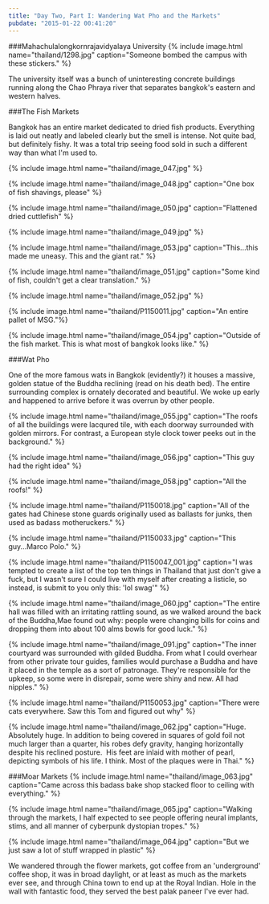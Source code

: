 ```yaml
---
title: "Day Two, Part I: Wandering Wat Pho and the Markets"
pubdate: "2015-01-22 00:41:20"
---
```


###Mahachulalongkornrajavidyalaya University
{% include image.html name="thailand/1298.jpg" caption="Someone bombed the campus with these stickers." %}

The university itself was a bunch of uninteresting concrete buildings running along the Chao Phraya river that separates bangkok's eastern and western halves.

###The Fish Markets

Bangkok has an entire market dedicated to dried fish products. Everything is laid out neatly and labeled clearly but the smell is intense. Not quite bad, but definitely fishy. It was a total trip seeing food sold in such a different way than what I'm used to.

{% include image.html name="thailand/image_047.jpg" %}

{% include image.html name="thailand/image_048.jpg" caption="One box of fish shavings, please" %}


{% include image.html name="thailand/image_050.jpg" caption="Flattened dried cuttlefish" %}

{% include image.html name="thailand/image_049.jpg" %}

{% include image.html name="thailand/image_053.jpg" caption="This...this made me uneasy. This and the giant rat." %}


{% include image.html name="thailand/image_051.jpg" caption="Some kind of fish, couldn't get a clear translation." %}

{% include image.html name="thailand/image_052.jpg" %}

{% include image.html name="thailand/P1150011.jpg" caption="An entire pallet of MSG."%}


{% include image.html name="thailand/image_054.jpg" caption="Outside of the fish market. This is what most of bangkok looks like." %}


###Wat Pho

One of the more famous wats in Bangkok (evidently?) it houses a massive, golden statue of the Buddha reclining (read on his death bed). The entire surrounding complex is ornately decorated and beautiful. We woke up early and happened to arrive before it was overrun by other people.

{% include image.html name="thailand/image_055.jpg" caption="The roofs of all the buildings were lacqured tile, with each doorway surrounded with golden mirrors. For contrast, a European style clock tower peeks out in the background." %}


{% include image.html name="thailand/image_056.jpg" caption="This guy had the right idea" %}


{% include image.html name="thailand/image_058.jpg" caption="All the roofs!" %}


{% include image.html name="thailand/P1150018.jpg" caption="All of the gates had Chinese stone guards originally used as ballasts for junks, then used as badass motheruckers." %}


{% include image.html name="thailand/P1150033.jpg" caption="This guy...Marco Polo." %}
 
{% include image.html name="thailand/P1150047_001.jpg" caption="I was tempted to create a list of the top ten things in Thailand that just don't give a fuck, but I wasn't sure I could live with myself after creating a listicle, so instead, is submit to you only this: 'lol swag'" %}

{% include image.html name="thailand/image_060.jpg" caption="The entire hall was filled with an irritating rattling sound, as we walked around the back of the Buddha,Mae found out why: people were changing bills for coins and dropping them into about 100 alms bowls for good luck." %}

{% include image.html name="thailand/image_091.jpg" caption="The inner courtyard was surrounded with gilded Buddha. From what I could overhear from other private tour guides, families would purchase a Buddha and have it placed in the temple as a sort of patronage. They're responsible for the upkeep, so some were in disrepair, some were shiny and new. All had nipples." %}

{% include image.html name="thailand/P1150053.jpg" caption="There were cats everywhere. Saw this Tom and figured out why" %}

{% include image.html name="thailand/image_062.jpg" caption="Huge. Absolutely huge. In addition to being covered in squares of gold foil not much larger than a quarter, his robes defy gravity, hanging horizontally despite his reclined posture.  His feet are inlaid with mother of pearl, depicting symbols of his life. I think. Most of the plaques were in Thai." %}

###Moar Markets
{% include image.html name="thailand/image_063.jpg" caption="Came across this badass bake shop stacked floor to ceiling with everything." %}

{% include image.html name="thailand/image_065.jpg" caption="Walking through the markets, I half expected to see people offering neural implants, stims, and all manner of cyberpunk dystopian tropes." %}

{% include image.html name="thailand/image_064.jpg" caption="But we just saw a lot of stuff wrapped in plastic" %}

We wandered through the flower markets, got coffee from an 'underground' coffee shop, it was in broad daylight, or at least as much as the markets ever see, and through China town to end up at the Royal Indian. Hole in the wall with fantastic food, they served the best palak paneer I've ever had.